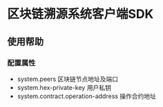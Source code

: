 # 区块链溯源系统客户端SDK

## 使用帮助

### 配置属性

- system.peers 区块链节点地址及端口
- system.hex-private-key 用户私钥
- system.contract.operation-address 操作合约地址
